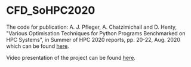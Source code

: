 # CFD_SoHPC2020

The code for publication:
A. J. Pfleger, A. Chatzimichail and D. Henty, "Various Optimisation Techniques for Python Programs Benchmarked on HPC Systems", in Summer of HPC 2020 reports, pp. 20-22, Aug. 2020 
which can be found [here](https://summerofhpc.prace-ri.eu/wp-content/uploads/2020/12/SoHPC2020-reports.pdf).


Video presentation of the project can be found [here](https://youtu.be/i4eYHW5nL4Q).
